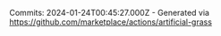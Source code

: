 Commits: 2024-01-24T00:45:27.000Z - Generated via https://github.com/marketplace/actions/artificial-grass
<br>
